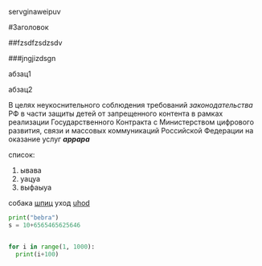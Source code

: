servginaweipuv

#Заголовок

##fzsdfzsdzsdv

###jngjizdsgn

абзац1

абзац2

В целях неукоснительного соблюдения требований *законодательства* РФ в части защиты детей от запрещенного контента в рамках реализации Государственного Контракта с Министерством цифрового развития, связи и массовых коммуникаций Российской Федерации на оказание услуг ***аррара***

список:
1. ывава
2. уацуа
3. выфаыуа

собака [шпиц](https://letsgophotos.ru/%D1%88%D0%BF%D0%B8%D1%86-%D1%84%D0%BE%D1%82%D0%BE-%D0%BE%D0%BF%D0%B8%D1%81%D0%B0%D0%BD%D0%B8%D0%B5/)
уход [uhod]

[uhod]:http://yandex.ru/clck/jsredir?from=yandex.ru%3Bsearch%2F%3Bweb%3B%3B&text=&etext=2202.S2ClpiYj18lt2bn0rEvnU2Gh_IY-EFWL0XQB2fW9vQhuZmlld3R1eXV5dHZ3bnRx.172c830f253a206ccfbcc66e4e3db58440716e1f&uuid=&state=RsWHKQP_fPE,&&cst=AxbTlK7nwx4pB__4pE7GYxSDFF0BfeR1v4ES-S-001VTsOXwd7NOun7KhIrThSXJJwIfPGfwjz4qkq7rgA0tb9w0hD9Hsb3vbKcQPza-oVXJYj8KUS6DnZvSLXHkT27P-PnlE7lSN7KcvB1nQDyooBvIwiJBzyxreCuZqA_xwhPmqA6AJFPYdMPcer5atsb12RDDya-pxUZp3-pjNSBzl_Kvxn_QS8dyazDQdjSB4-0AbX7BARs_-MIG7Cg1uz-tv_XhcSazM3JMkUdCqxb_-9lM-4FkxGmUd6jIrqW4oUVAJclVq8Cww-zkAmgwDIlbPdCB1EbXxjIm6Me8mqeEgT_mdi2qOH1-_e2jYwsxcGA11u8vqsKy0vAfUXOyKNXwZCYt9aNxbs2mrof9xYeLLEXMOR-yEkQmIIjEGvopHEoXHPvNqz670Q7WQrVtFuP_nNAGzmPlDPKiC3JgKDdUJ3RD6XM7DpdskEUxBiD0a8DzSa-zgZLXr8Matm78M3HYt3IeRO9bLtcw5MLPSN5jdYN6MXV1n2CmbiHlpyEtJb07qidEeI_vXvEiWLr3z5KhWuOKcM9XiktCJJbyJe5c_YGwQFGYMJY6edjj59kL1Oro1JIy5AIvdXPlOxzBof-LhW-UF4ApFiYaHhNerGrdB1EoKPXH8fe5t66xyQIOdhGrYjFQXQUUFhhmx9H1PX7pxj9X4PwI7_EA-6wxmXviI2noLxIK3r53Sld-9UxLyD9I4jgxvhFXi5Knue6XWmgdvCcVBGvy6kxUDXGsD93BAfWH7gVYnQ1KVX3O3bVEzcz98unbMbPuJJ5BjAXNgUfMm-BvnXEjWSzrXpd6WrKfGE5JFFZJ8f2hhqHTXRU1YlX8OhGHd0eQJqnQnGhFGBGo7Lr7fj99Go1f6AXoKm-pu2wx2W8DVx_40nXdokVKb9Q_VintTDAdHJbnLoWQhRmQKViyX_WTDnvQXaIlqYP6LqnejWjvPtlKo9rWnzMvNxWcAqFtFWUOFavvqmyTFxhYsDDNzVdn8QPHbChv6nrvFdVvpY9mRf9yJFesxArGVhC9-nZdhx2Zvg4Zwfhfl0Ivop9YvsDlYp_iqTJ_oN33pwfEd_Po5O9v0BELuJwu0zaUWQtmNC7kzLq50092TZgptk-MbrZc7HtZSYuTlLTaFfWMenqZg6tVIKaHZfRS-SKLx4wuwzunERby2kL3twoNxdQy4XQp0HE,&data=VzFITjJTUER3MkI4MEY5djBaZUVGMy1FMWI4M3QzeUsyT3RUUTZZYlQtbXlTb05MbGpwWU9OY2FNd1QxMGR3SWNqbWxXRFRyYnJfbTF2bWh6aS12V09GX296dGVYN3JzUk9wRXVrZWlMVnZVZ0piZFV2YkRMZktKTnpNQm9ER04teTZkYUFSeWI4elVnRVc1V1V2SjFoNzJpNlp4bjFsbk5pbWxxU09XMDJkSXJRZnN2ZXdFLVNfTHE1bVp1WVhQUlo0LUFQVWNDSWpYX2hXS1BOSHZULUV6SHd2bHFmblczSXBDdlJvTDg3SSw,&sign=9ad5b302e954700def57e47c1c401e10&keyno=WEB_0&b64e=2&ref=mag21uLwzH-iqa6a9U6fw6sBTXI61vrcLrAj4_J9mG4upuhd0ZaafnC9xy9bGBDmF1q3w6fN_pbEP9Bmy4b2PRDyKZVDyzc-_VZppKDxhLEHmc7f00o7Cobyoonm_FZZofSLj4szGWuuDxkut_fdLc8LkHlatVZMCj0SgDxQiKRmeFqFxliilw,,&l10n=ru&cts=1684980204710%40%40events%3D%5B%7B%22event%22%3A%22click%22%2C%22id%22%3A%221_gle9w01-01%22%2C%22cts%22%3A1684980204710%2C%22fast%22%3A%7B%22organic%22%3A1%7D%2C%22service%22%3A%22web%22%2C%22event-id%22%3A%22li2hpiueq%22%7D%5D&mc=1.9182958340544893&hdtime=4768.1

```python 
print("bebra")
s = 10+6565465625646
```

```python

for i in range(1, 1000):
  print(i+100)
```
